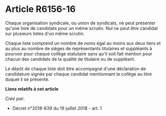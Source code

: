 # Article R6156-16

Chaque organisation syndicale, ou union de syndicats, ne peut présenter qu'une liste de candidats pour un même scrutin. Nul
ne peut être candidat sur plusieurs listes d'un même scrutin.

Chaque liste comprend un nombre de noms égal au moins aux deux tiers et au plus au nombre de sièges de représentants
titulaires et suppléants à pourvoir pour chaque collège statutaire sans qu'il soit fait mention pour chacun des candidats de
la qualité de titulaire ou de suppléant.

Le dépôt de chaque liste doit être accompagné d'une déclaration de candidature signée par chaque candidat mentionnant le
collège au titre duquel il se présente.

**Liens relatifs à cet article**

_Créé par_:

  - Décret n°2018-639 du 19 juillet 2018 - art. 1
